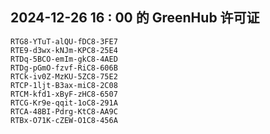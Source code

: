 ## 2024-12-26 16 : 00 的 GreenHub 许可证
```
RTG8-YTuT-alQU-fDC8-3FE7
RTE9-d3wx-kNJm-KPC8-25E4
RTDq-5BCO-emIm-gkC8-4AED
RTDg-pGmO-fzvf-RiC8-606B
RTCk-iv0Z-MzKU-5ZC8-75E2
RTCP-1ljt-B3ax-miC8-2C08
RTCM-kfd1-xByF-zHC8-6507
RTCG-Kr9e-qqit-1oC8-291A
RTCA-48BI-Pdrg-KtC8-AA9C
RTBx-O71K-cZEW-O1C8-456A
```
